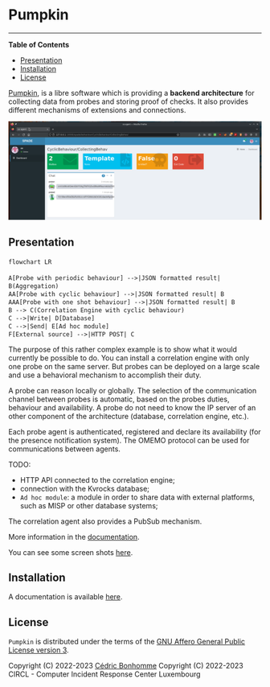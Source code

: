 # Pumpkin

-----

**Table of Contents**

- [Presentation](#presentation)
- [Installation](#installation)
- [License](#license)

[Pumpkin](https://github.com/scandale-project/pumpkin),
is a libre software which is providing
a __backend architecture__ for collecting data from probes and storing proof
of checks.
It also provides different mechanisms of extensions and connections.


![Behabiour page](docs/_static/01-behaviour-page.png "Behabiour page")


## Presentation

```mermaid
flowchart LR

A[Probe with periodic behaviour] -->|JSON formatted result| B(Aggregation)
AA[Probe with cyclic behaviour] -->|JSON formatted result| B
AAA[Probe with one shot behaviour] -->|JSON formatted result| B
B --> C(Correlation Engine with cyclic behaviour)
C -->|Write| D[Database]
C -->|Send| E[Ad hoc module]
F[External source] -->|HTTP POST| C
```

The purpose of this rather complex example is to show what it would currently
be possible to do. You can install a correlation engine with only one probe
on the same server. But probes can be deployed on a large scale and use a
behavioral mechanism to accomplish their duty.

A probe can reason locally or globally.
The selection of the communication channel between probes is automatic,
based on the probes duties, behaviour and availability. A probe do not
need to know the IP server of an other component of the architecture
(database, correlation engine, etc.).

Each probe agent is authenticated, registered and declare its availability
(for the presence notification system). The OMEMO protocol can be used for
communications between agents.


TODO:

- HTTP API connected to the correlation engine;
- connection with the Kvrocks database;
- ``Ad hoc module``: a module in order to share data with external platforms,
  such as MISP or other database systems;


The correlation agent also provides a PubSub mechanism.

More information in the [documentation](https://pumpkin-project.readthedocs.io).

You can see some screen shots [here](docs/_static/).


## Installation

A documentation is available [here](https://pumpkin-project.readthedocs.io).


## License

`Pumpkin` is distributed under the terms of the
[GNU Affero General Public License version 3](https://www.gnu.org/licenses/agpl-3.0.html).

Copyright (C) 2022-2023 [Cédric Bonhomme](https://www.cedricbonhomme.org)
Copyright (C) 2022-2023 CIRCL - Computer Incident Response Center Luxembourg
